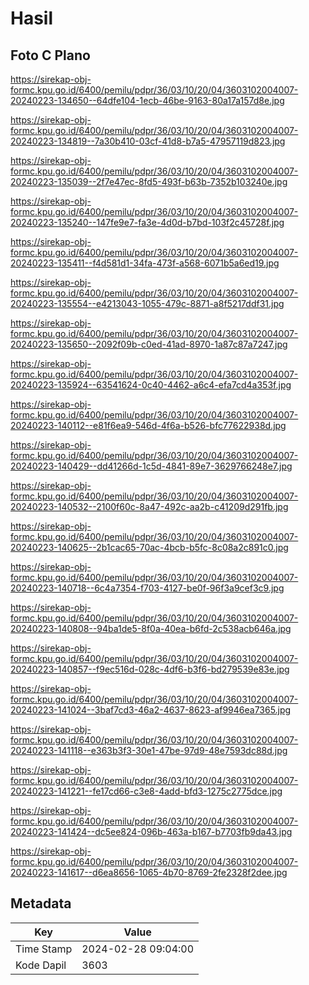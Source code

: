 # Hasil

## Foto C Plano

https://sirekap-obj-formc.kpu.go.id/6400/pemilu/pdpr/36/03/10/20/04/3603102004007-20240223-134650--64dfe104-1ecb-46be-9163-80a17a157d8e.jpg

https://sirekap-obj-formc.kpu.go.id/6400/pemilu/pdpr/36/03/10/20/04/3603102004007-20240223-134819--7a30b410-03cf-41d8-b7a5-47957119d823.jpg

https://sirekap-obj-formc.kpu.go.id/6400/pemilu/pdpr/36/03/10/20/04/3603102004007-20240223-135039--2f7e47ec-8fd5-493f-b63b-7352b103240e.jpg

https://sirekap-obj-formc.kpu.go.id/6400/pemilu/pdpr/36/03/10/20/04/3603102004007-20240223-135240--147fe9e7-fa3e-4d0d-b7bd-103f2c45728f.jpg

https://sirekap-obj-formc.kpu.go.id/6400/pemilu/pdpr/36/03/10/20/04/3603102004007-20240223-135411--f4d581d1-34fa-473f-a568-6071b5a6ed19.jpg

https://sirekap-obj-formc.kpu.go.id/6400/pemilu/pdpr/36/03/10/20/04/3603102004007-20240223-135554--e4213043-1055-479c-8871-a8f5217ddf31.jpg

https://sirekap-obj-formc.kpu.go.id/6400/pemilu/pdpr/36/03/10/20/04/3603102004007-20240223-135650--2092f09b-c0ed-41ad-8970-1a87c87a7247.jpg

https://sirekap-obj-formc.kpu.go.id/6400/pemilu/pdpr/36/03/10/20/04/3603102004007-20240223-135924--63541624-0c40-4462-a6c4-efa7cd4a353f.jpg

https://sirekap-obj-formc.kpu.go.id/6400/pemilu/pdpr/36/03/10/20/04/3603102004007-20240223-140112--e81f6ea9-546d-4f6a-b526-bfc77622938d.jpg

https://sirekap-obj-formc.kpu.go.id/6400/pemilu/pdpr/36/03/10/20/04/3603102004007-20240223-140429--dd41266d-1c5d-4841-89e7-3629766248e7.jpg

https://sirekap-obj-formc.kpu.go.id/6400/pemilu/pdpr/36/03/10/20/04/3603102004007-20240223-140532--2100f60c-8a47-492c-aa2b-c41209d291fb.jpg

https://sirekap-obj-formc.kpu.go.id/6400/pemilu/pdpr/36/03/10/20/04/3603102004007-20240223-140625--2b1cac65-70ac-4bcb-b5fc-8c08a2c891c0.jpg

https://sirekap-obj-formc.kpu.go.id/6400/pemilu/pdpr/36/03/10/20/04/3603102004007-20240223-140718--6c4a7354-f703-4127-be0f-96f3a9cef3c9.jpg

https://sirekap-obj-formc.kpu.go.id/6400/pemilu/pdpr/36/03/10/20/04/3603102004007-20240223-140808--94ba1de5-8f0a-40ea-b6fd-2c538acb646a.jpg

https://sirekap-obj-formc.kpu.go.id/6400/pemilu/pdpr/36/03/10/20/04/3603102004007-20240223-140857--f9ec516d-028c-4df6-b3f6-bd279539e83e.jpg

https://sirekap-obj-formc.kpu.go.id/6400/pemilu/pdpr/36/03/10/20/04/3603102004007-20240223-141024--3baf7cd3-46a2-4637-8623-af9946ea7365.jpg

https://sirekap-obj-formc.kpu.go.id/6400/pemilu/pdpr/36/03/10/20/04/3603102004007-20240223-141118--e363b3f3-30e1-47be-97d9-48e7593dc88d.jpg

https://sirekap-obj-formc.kpu.go.id/6400/pemilu/pdpr/36/03/10/20/04/3603102004007-20240223-141221--fe17cd66-c3e8-4add-bfd3-1275c2775dce.jpg

https://sirekap-obj-formc.kpu.go.id/6400/pemilu/pdpr/36/03/10/20/04/3603102004007-20240223-141424--dc5ee824-096b-463a-b167-b7703fb9da43.jpg

https://sirekap-obj-formc.kpu.go.id/6400/pemilu/pdpr/36/03/10/20/04/3603102004007-20240223-141617--d6ea8656-1065-4b70-8769-2fe2328f2dee.jpg


## Metadata

| Key        | Value               |
| ---------- | ------------------- |
| Time Stamp | 2024-02-28 09:04:00 |
| Kode Dapil | 3603                |




